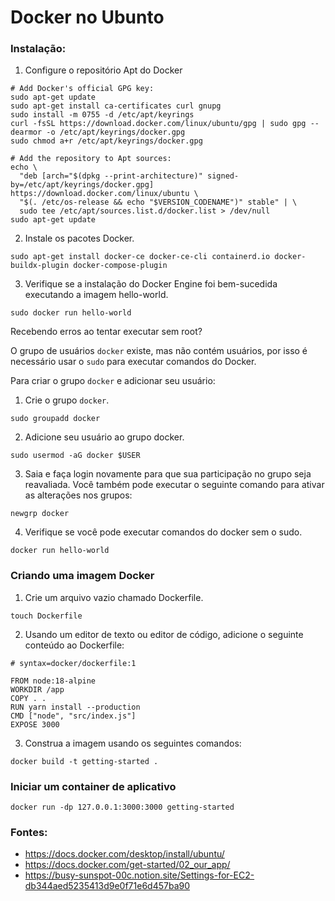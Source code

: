 # Docker no Ubunto
### Instalação:

1. Configure o repositório Apt do Docker
~~~shell
# Add Docker's official GPG key:
sudo apt-get update
sudo apt-get install ca-certificates curl gnupg
sudo install -m 0755 -d /etc/apt/keyrings
curl -fsSL https://download.docker.com/linux/ubuntu/gpg | sudo gpg --dearmor -o /etc/apt/keyrings/docker.gpg
sudo chmod a+r /etc/apt/keyrings/docker.gpg

# Add the repository to Apt sources:
echo \
  "deb [arch="$(dpkg --print-architecture)" signed-by=/etc/apt/keyrings/docker.gpg] https://download.docker.com/linux/ubuntu \
  "$(. /etc/os-release && echo "$VERSION_CODENAME")" stable" | \
  sudo tee /etc/apt/sources.list.d/docker.list > /dev/null
sudo apt-get update
~~~

2. Instale os pacotes Docker.
~~~shell
sudo apt-get install docker-ce docker-ce-cli containerd.io docker-buildx-plugin docker-compose-plugin
~~~
3. Verifique se a instalação do Docker Engine foi bem-sucedida executando a imagem hello-world.
~~~shel
sudo docker run hello-world
~~~

Recebendo erros ao tentar executar sem root?

O grupo de usuários `docker` existe, mas não contém usuários, por isso é necessário usar o `sudo` para executar comandos do Docker.

Para criar o grupo `docker` e adicionar seu usuário:

1. Crie o grupo `docker`.
~~~shel
sudo groupadd docker
~~~
2. Adicione seu usuário ao grupo docker.
~~~shel
sudo usermod -aG docker $USER
~~~
3. Saia e faça login novamente para que sua participação no grupo seja reavaliada. Você também pode executar o seguinte comando para ativar as alterações nos grupos:
~~~shel
newgrp docker
~~~
4. Verifique se você pode executar comandos do docker sem o sudo.
~~~shel
docker run hello-world
~~~

### Criando uma imagem Docker
1. Crie um arquivo vazio chamado Dockerfile.
~~~shel
touch Dockerfile
~~~
2. Usando um editor de texto ou editor de código, adicione o seguinte conteúdo ao Dockerfile:
~~~shel
# syntax=docker/dockerfile:1

FROM node:18-alpine
WORKDIR /app
COPY . .
RUN yarn install --production
CMD ["node", "src/index.js"]
EXPOSE 3000
~~~
3. Construa a imagem usando os seguintes comandos:
~~~shel
docker build -t getting-started .
~~~

### Iniciar um container de aplicativo
~~~shel
docker run -dp 127.0.0.1:3000:3000 getting-started
~~~

### Fontes:
* https://docs.docker.com/desktop/install/ubuntu/
* https://docs.docker.com/get-started/02_our_app/
* https://busy-sunspot-00c.notion.site/Settings-for-EC2-db344aed5235413d9e0f71e6d457ba90
